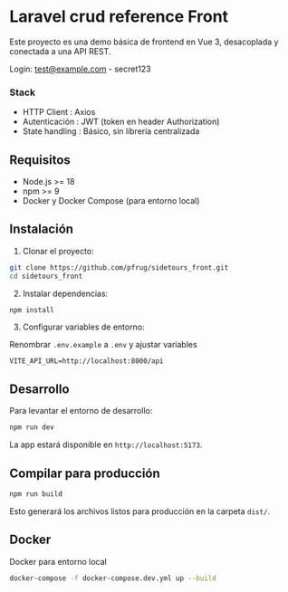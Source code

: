 # Laravel crud reference Front

Este proyecto es una demo básica de frontend en Vue 3, desacoplada y conectada a una API REST.

Login: test@example.com - secret123

### Stack
- HTTP Client       : Axios
- Autenticación     : JWT (token en header Authorization)
- State handling    : Básico, sin librería centralizada

## Requisitos

- Node.js >= 18
- npm >= 9
- Docker y Docker Compose (para entorno local)

## Instalación

1. Clonar el proyecto:

```bash
git clone https://github.com/pfrug/sidetours_front.git
cd sidetours_front
```

2. Instalar dependencias:

```bash
npm install
```

3. Configurar variables de entorno:

Renombrar `.env.example` a `.env` y ajustar variables

```env
VITE_API_URL=http://localhost:8000/api
```

## Desarrollo

Para levantar el entorno de desarrollo:

```bash
npm run dev
```

La app estará disponible en `http://localhost:5173`.

## Compilar para producción

```bash
npm run build
```

Esto generará los archivos listos para producción en la carpeta `dist/`.

## Docker 

Docker para entorno local

```bash
docker-compose -f docker-compose.dev.yml up --build
```
